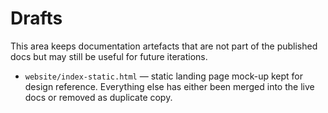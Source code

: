 # Drafts

This area keeps documentation artefacts that are not part of the published docs
but may still be useful for future iterations.

- `website/index-static.html` — static landing page mock-up kept for design
  reference. Everything else has either been merged into the live docs or
  removed as duplicate copy.
